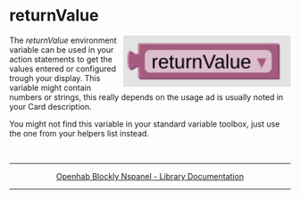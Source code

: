 # returnValue

[<img src="img/blockLibrary_nspanel_helpers_returnValue.png" align="right" width="300">](img/blockLibrary_nspanel_helpers_returnValue.png)

The *returnValue* environment variable can be used in your action statements to get the values entered or configured trough your display. This variable might contain numbers or strings, this really depends on the usage ad is usually noted in your Card description.

You might not find this variable in your standard variable toolbox, just use the one from your helpers list instead.

<br clear="right"/>

---

[<p style="text-align: center;">Openhab Blockly Nspanel - Library Documentation</p>](README.md)

---
